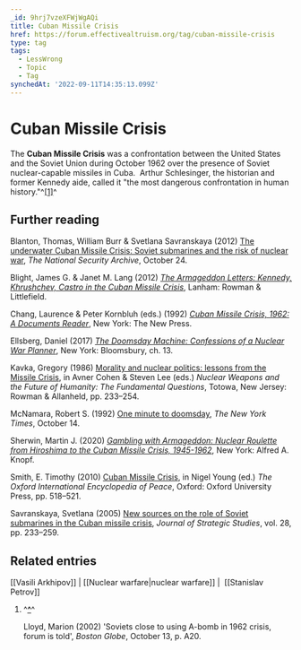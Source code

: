 ```yaml
---
_id: 9hrj7vzeXFWjWgAQi
title: Cuban Missile Crisis
href: https://forum.effectivealtruism.org/tag/cuban-missile-crisis
type: tag
tags:
  - LessWrong
  - Topic
  - Tag
synchedAt: '2022-09-11T14:35:13.099Z'
---
```

# Cuban Missile Crisis

The **Cuban Missile Crisis** was a confrontation between the United States and the Soviet Union during October 1962 over the presence of Soviet nuclear-capable missiles in Cuba.  Arthur Schlesinger, the historian and former Kennedy aide, called it "the most dangerous confrontation in human history."^[\[1\]](#fnyt2h3ttk6sc)^

Further reading
---------------

Blanton, Thomas, William Burr & Svetlana Savranskaya (2012) [The underwater Cuban Missile Crisis: Soviet submarines and the risk of nuclear war](https://nsarchive2.gwu.edu/NSAEBB/NSAEBB399/), *The National Security Archive*, October 24.

Blight, James G. & Janet M. Lang (2012) [*The Armageddon Letters: Kennedy, Khrushchev, Castro in the Cuban Missile Crisis*](https://en.wikipedia.org/wiki/Special:BookSources/9781442216815), Lanham: Rowman & Littlefield.

Chang, Laurence & Peter Kornbluh (eds.) (1992) [*Cuban Missile Crisis, 1962: A Documents Reader*](https://en.wikipedia.org/wiki/Special:BookSources/9781565840447), New York: The New Press.

Ellsberg, Daniel (2017) [*The Doomsday Machine: Confessions of a Nuclear War Planner*](https://en.wikipedia.org/wiki/Special:BookSources/9781608196708), New York: Bloomsbury, ch. 13.

Kavka, Gregory (1986) [Morality and nuclear politics: lessons from the Missile Crisis](https://en.wikipedia.org/wiki/Special:BookSources/9780847672585), in Avner Cohen & Steven Lee (eds.) *Nuclear Weapons and the Future of Humanity: The Fundamental Questions*, Totowa, New Jersey: Rowman & Allanheld, pp. 233–254.

McNamara, Robert S. (1992) [One minute to doomsday](https://www.nytimes.com/1992/10/14/opinion/one-minute-to-doomsday.html), *The New York Times*, October 14.

Sherwin, Martin J. (2020) [*Gambling with Armageddon: Nuclear Roulette from Hiroshima to the Cuban Missile Crisis, 1945-1962*](https://en.wikipedia.org/wiki/Special:BookSources/9780307266880), New York: Alfred A. Knopf.

Smith, E. Timothy (2010) [Cuban Missile Crisis](https://en.wikipedia.org/wiki/Special:BookSources/9780195334685), in Nigel Young (ed.) *The Oxford International Encyclopedia of Peace*, Oxford: Oxford University Press, pp. 518–521.

Savranskaya, Svetlana (2005) [New sources on the role of Soviet submarines in the Cuban missile crisis](http://doi.org/10.1080/01402390500088312), *Journal of Strategic Studies*, vol. 28, pp. 233–259.

Related entries
---------------

[[Vasili Arkhipov]] | [[Nuclear warfare|nuclear warfare]] |  [[Stanislav Petrov]]

1.  ^**[^](#fnrefyt2h3ttk6sc)**^
    
    Lloyd, Marion (2002) 'Soviets close to using A-bomb in 1962 crisis, forum is told', *Boston Globe*, October 13, p. A20.